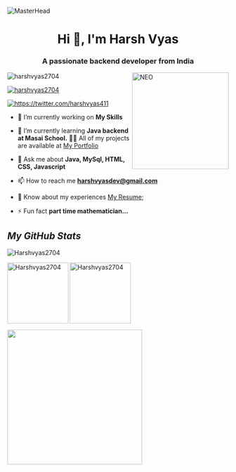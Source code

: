 
![MasterHead](https://qph.fs.quoracdn.net/main-qimg-fa7b4bdc3b2f73e749e5c2c646d4ae13)
<h1 align="center">Hi 👋, I'm Harsh Vyas</h1>
<h3 align="center">A passionate backend developer from India</h3>
<img align="right" height="220" src="https://31.media.tumblr.com/17fea920ff36ef4f5b877d5216a7aad9/tumblr_mo9xje8zZ41qcbiufo1_1280.gif" alt="NEO">

<p align="left"> <img src="https://komarev.com/ghpvc/?username=harshvyas2704&label=Profile%20views&color=0e75b6&style=flat" alt="harshvyas2704" /> </p>

<p align="left"> <a href="https://github.com/ryo-ma/github-profile-trophy"><img src="https://github-profile-trophy.vercel.app/?username=harshvyas2704" alt="harshvyas2704" /></a> </p>

<p align="left"> <a href="https://twitter.com/https://twitter.com/harshvyas411" target="blank"><img src="https://img.shields.io/twitter/follow/https://twitter.com/harshvyas411?logo=twitter&style=for-the-badge" alt="https://twitter.com/harshvyas411" /></a> </p>

- 🔭 I’m currently working on **My Skills**

- 🌱 I’m currently learning **Java backend at Masai School.**
👨‍💻 All of my projects are available at [My Portfolio](https://Harshvyas2704.github.io)

- 💬 Ask me about **Java, MySql, HTML, CSS, Javascript**

- 📫 How to reach me **harshvyasdev@gmail.com**
-  📄 Know about my experiences [My Resume](https://drive.google.com/file/d/16QOVFFjd63sP08SEZfVk7rWGx3lCY4D2/view?usp=sharing);

- ⚡ Fun fact **part time mathematician...**

<!-- <h3 align="right">Connect with me:</h3>
<p align="right">
<a href="https://twitter.com/Harshvyas411" target="blank"><img align="center" src="https://raw.githubusercontent.com/rahuldkjain/github-profile-readme-generator/master/src/images/icons/Social/twitter.svg" alt="harsh_vyas" height="30" width="40" /></a>
<a href="https://www.linkedin.com/in/harsh-vyas-24a06a103/" target="blank"><img align="center" src="https://raw.githubusercontent.com/rahuldkjain/github-profile-readme-generator/master/src/images/icons/Social/linked-in-alt.svg" alt="harsh_vyas" height="30" width="40" /></a>
<a href="https://www.hackerrank.com/fw17_0995" target="blank"><img align="center" src="https://raw.githubusercontent.com/rahuldkjain/github-profile-readme-generator/master/src/images/icons/Social/hackerrank.svg" alt="harsh_vyas" height="30" width="40" /></a>
<a href="https://leetcode.com/harsh411/" target="blank"><img align="center" src="https://raw.githubusercontent.com/rahuldkjain/github-profile-readme-generator/master/src/images/icons/Social/leet-code.svg" alt="harsh_vyas" height="30" width="40" /></a>
</p> -->

<!-- <h3 align="right">Languages and Tools:</h3>
<p align="right"> <a href="https://expressjs.com" target="_blank" rel="noreferrer"> <img src="https://raw.githubusercontent.com/devicons/devicon/master/icons/express/express-original-wordmark.svg" alt="express" width="40" height="40"/> </a><a href="https://getbootstrap.com" target="_blank" rel="noreferrer"> <img src="https://raw.githubusercontent.com/devicons/devicon/master/icons/bootstrap/bootstrap-plain-wordmark.svg" alt="bootstrap" width="40" height="40"/> </a> <a href="https://www.w3schools.com/css/" target="_blank" rel="noreferrer"> <img src="https://raw.githubusercontent.com/devicons/devicon/master/icons/css3/css3-original-wordmark.svg" alt="css3" width="40" height="40"/> </a> <a href="https://git-scm.com/" target="_blank" rel="noreferrer"> <img src="https://www.vectorlogo.zone/logos/git-scm/git-scm-icon.svg" alt="git" width="40" height="40"/> </a> <a href="https://www.w3.org/html/" target="_blank" rel="noreferrer"> <img src="https://raw.githubusercontent.com/devicons/devicon/master/icons/html5/html5-original-wordmark.svg" alt="html5" width="40" height="40"/> </a> <a href="https://developer.mozilla.org/en-US/docs/Web/JavaScript" target="_blank" rel="noreferrer"> <img src="https://raw.githubusercontent.com/devicons/devicon/master/icons/javascript/javascript-original.svg" alt="javascript" width="40" height="40"/> </a> <a href="https://nodejs.org" target="_blank" rel="noreferrer"> <img src="https://raw.githubusercontent.com/devicons/devicon/master/icons/nodejs/nodejs-original-wordmark.svg" alt="nodejs" width="40" height="40"/> </a> <a href="https://reactjs.org/" target="_blank" rel="noreferrer"> <img src="https://raw.githubusercontent.com/devicons/devicon/master/icons/react/react-original-wordmark.svg" alt="react" width="40" height="40"/> </a> <a href="https://tailwindcss.com/" target="_blank" rel="noreferrer"> <img src="https://www.vectorlogo.zone/logos/tailwindcss/tailwindcss-icon.svg" alt="tailwind" width="40" height="40"/> </a> <a href="https://www.typescriptlang.org/" target="_blank" rel="noreferrer"> <img src="https://raw.githubusercontent.com/devicons/devicon/master/icons/typescript/typescript-original.svg" alt="typescript" width="40" height="40"/> </a> </p> -->


<h2><i>My GitHub Stats</i></h2>
<p align="left"> <img src="https://komarev.com/ghpvc/?username=Harshvyas2704&label=Profile%20views&color=0e75b6&style=flat" alt="Harshvyas2704" /> </p>
<p>
    <img align="left" src="https://github-readme-stats.vercel.app/api?username=Harshvyas2704&show_icons=true&locale=en&theme=dark" alt="Harshvyas2704"  height="139" />
    <img align="center" src="https://github-readme-stats.vercel.app/api/top-langs/?username=Harshvyas2704&layout=compact&exclude_repo=Lybrate-Website-Clone-Version-2.0,Lybrate-Website-Clone,Adidas-Clone&hide=Shell&border_radius=0&theme=dark" alt="Harshvyas2704" height="139" />
</p>
<img src="https://activity-graph.herokuapp.com/graph?username=Harshvyas2704&theme=xcode" height ="307"/>
